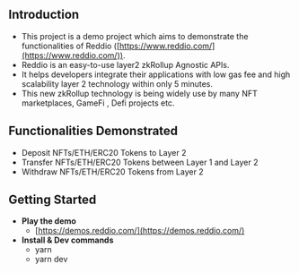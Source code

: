 ## Introduction

- This project is a demo project which aims to demonstrate the functionalities of Reddio ([https://www.reddio.com/](https://www.reddio.com/)).
- Reddio is an easy-to-use layer2 zkRollup Agnostic APIs.
- It helps developers integrate their applications with low gas fee and high scalability layer 2 technology within only 5 minutes.
- This new zkRollup technology  is being widely use by many NFT marketplaces, GameFi , Defi projects etc.

## Functionalities Demonstrated

- Deposit NFTs/ETH/ERC20 Tokens to Layer 2
- Transfer NFTs/ETH/ERC20 Tokens between Layer 1 and Layer 2
- Withdraw NFTs/ETH/ERC20 Tokens from Layer 2

## Getting Started

- **Play the demo**
    - [https://demos.reddio.com/](https://demos.reddio.com/)
- **Install & Dev commands**
    - yarn
    - yarn dev
